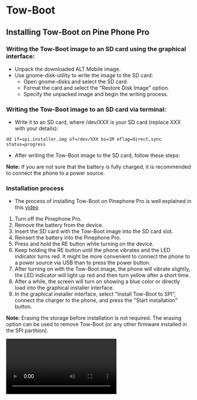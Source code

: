 # Tow-Boot

## Installing Tow-Boot on Pine Phone Pro

### Writing the Tow-Boot image to an SD card using the graphical interface:

- Unpack the downloaded ALT Mobile image.
- Use gnome-disk-utility to write the image to the SD card:
    - Open gnome-disks and select the SD card.
    - Format the card and select the "Restore Disk Image" option.
    - Specify the unpacked image and begin the writing process.

### Writing the Tow-Boot image to an SD card via terminal:

- Write it to an SD card, where /dev/XXX is your SD
  card (replace XXX with your details):

```Shell
dd if=spi.installer.img of=/dev/XXX bs=1M oflag=direct,sync status=progress
```

- After writing the Tow-Boot image to the SD card, follow these steps:

**Note:** If you are not sure that the battery is fully charged, it is recommended to connect the phone to a power source.

### Installation process

- The process of installing Tow-Boot on Pinephone Pro is well explained in this [video](https://yandex.ru/video/preview/7204406835731215668)

1. Turn off the Pinephone Pro.
2. Remove the battery from the device.
3. Insert the SD card with the Tow-Boot image into the SD card slot.
4. Reinsert the battery into the Pinephone Pro.
5. Press and hold the RE button while turning on the device.
6. Keep holding the RE button until the phone vibrates and the LED indicator turns red. It might be more convenient to connect the phone to a power source via USB than to press the power button.
7. After turning on with the Tow-Boot image, the phone will vibrate slightly, the LED indicator will light up red and then turn yellow after a short time.
8. After a while, the screen will turn on showing a blue color or directly load into the graphical installer interface.
9. In the graphical installer interface, select "Install Tow-Boot to SPI", connect the charger to the phone, and press the "Start installation" button.

**Note:** Erasing the storage before installation is not required. The erasing option can be used to remove Tow-Boot (or any other firmware installed in the SPI partition).

<Video id="7piXOM8G2uQ" />

# Additional

### Default Account Data

- Default logins: root: `root`, password: `altlinux`; user: `altlinux`, password: `271828`.

### Boot Order in Pinephone Pro

In the Pinephone Pro, the following boot order is used by default:

1. **SPI flash:** The first source for the bootloader search is the SPI flash. If a bootloader is installed there (such as Tow-Boot or U-Boot), it will be used to boot the system.
2. **Internal memory (eMMC):** If the bootloader is not found in the SPI flash, the device will attempt to boot from the internal eMMC memory.
3. **MicroSD card:** If there is no bootloader in the SPI flash and eMMC, the system will try to boot from the microSD card.

**Choosing the Boot Source:**

- In the **Explorer Edition, ordered after November 2023**, the microSD card boots first due to the use of rk2aw instead of Tow-Boot.
- In the **Explorer Edition, ordered after July 2022**, hold the volume down button while turning on the device. These devices come with Tow-Boot firmware for SPI.
- In the **Explorer Edition, ordered from January to July 2022**, hold the RE button under the cover for a few seconds when turning on the device. Older batches require re-flashing of Tow-Boot.

This boot order and the ability to choose the boot source provide flexibility in using the Pinephone Pro, allowing easy switching between different operating systems installed on various media.

Possible Issues

**Problems with eMMC flashing:**

- If you experience connectivity issues, try flipping the Type-C connector.
- Ensure that you are using the appropriate port and cable.